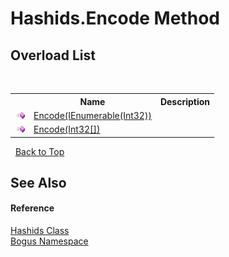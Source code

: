 # Hashids.Encode Method 
 


## Overload List
&nbsp;<table><tr><th></th><th>Name</th><th>Description</th></tr><tr><td>![Public method](media/pubmethod.gif "Public method")</td><td><a href="M_Bogus_Hashids_Encode">Encode(IEnumerable(Int32))</a></td><td /></tr><tr><td>![Public method](media/pubmethod.gif "Public method")</td><td><a href="M_Bogus_Hashids_Encode_1">Encode(Int32[])</a></td><td /></tr></table>&nbsp;
<a href="#hashids.encode-method">Back to Top</a>

## See Also


#### Reference
<a href="T_Bogus_Hashids">Hashids Class</a><br /><a href="N_Bogus">Bogus Namespace</a><br />